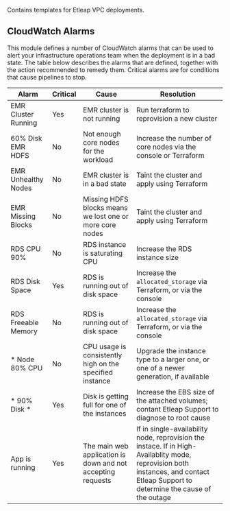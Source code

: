 Contains templates for Etleap VPC deployments.

## CloudWatch Alarms

This module defines a number of CloudWatch alarms that can be used to alert your infrastructure operations team when the deployment is in a bad state. The table below describes the alarms that are defined, together with the action recommended to remedy them. Critical alarms are for conditions that cause pipelines to stop.

| Alarm | Critical | Cause | Resolution |
|---|---|---|---|
| EMR Cluster Running | Yes | EMR cluster is not running | Run terraform to reprovision a new cluster |
| 60% Disk EMR HDFS | No | Not enough core nodes for the workload | Increase the number of core nodes via the console or Terraform |
| EMR Unhealthy Nodes | No | EMR cluster is in a bad state | Taint the cluster and apply using Terraform |
| EMR Missing Blocks | No | Missing HDFS blocks means we lost one or more core nodes | Taint the cluster and apply using Terraform |
| RDS CPU 90% | No | RDS instance is saturating CPU | Increase the RDS instance size |
| RDS Disk Space | Yes | RDS is running out of disk space | Increase the `allocated_storage` via Terraform, or via the console |
| RDS Freeable Memory | No | RDS is running out of disk space | Increase the `allocated_storage` via Terraform, or via the console |
| * Node 80% CPU | No | CPU usage is consistently high on the specified instance | Upgrade the instance type to a larger one, or one of a newer generation, if available |
| * 90% Disk * | Yes | Disk is getting full for one of the instances | Increase the EBS size of the attached volumes; contant Etleap Support to diagnose to root cause |
| App is running | Yes | The main web application is down and not accepting requests | If in single-availability node, reprovision the instace. If in High-Availablity mode, reprovision both instances, and contact Etleap Support to determine the cause of the outage |